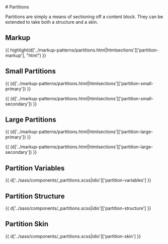 <section class="copy">
# Partitions

<p class="lead">Partitions are simply a means of sectioning off a content block. They can be extended to take both a structure and a skin.</p>

## Markup
{{ highlight(d['../markup-patterns/partitions.html|htmlsections']['partition-markup'], "html") }}

## Small Partitions
{{ (d['../markup-patterns/partitions.html|htmlsections']['partition-small-primary']) }}

{{ (d['../markup-patterns/partitions.html|htmlsections']['partition-small-secondary']) }}

## Large Partitions
{{ (d['../markup-patterns/partitions.html|htmlsections']['partition-large-primary']) }}

{{ (d['../markup-patterns/partitions.html|htmlsections']['partition-large-secondary']) }}

## Partition Variables
{{ d['../sass/components/_partitions.scss|idio']['partition-variables'] }}

## Partition Structure
{{ d['../sass/components/_partitions.scss|idio']['partition-structure'] }}

## Partition Skin
{{ d['../sass/components/_partitions.scss|idio']['partition-skin'] }}
</section>
